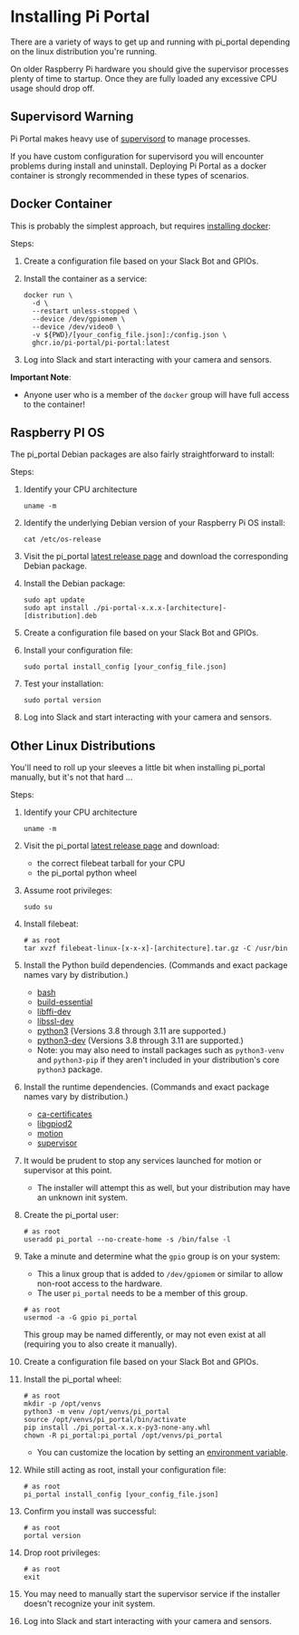 # Installing Pi Portal

There are a variety of ways to get up and running with pi_portal depending on the linux distribution you're running.

On older Raspberry Pi hardware you should give the supervisor processes plenty of time to startup.  Once they are fully loaded any excessive CPU usage should drop off.

## Supervisord Warning

Pi Portal makes heavy use of [supervisord](http://supervisord.org/) to manage processes.

If you have custom configuration for supervisord you will encounter problems during install and uninstall.  Deploying Pi Portal as a docker container is strongly recommended in these types of scenarios.

## Docker Container

This is probably the simplest approach, but requires [installing docker](https://docs.docker.com/engine/install/raspberry-pi-os/):

Steps:
1. Create a configuration file based on your Slack Bot and GPIOs.
2. Install the container as a service:

   ```shell
   docker run \
     -d \
     --restart unless-stopped \
     --device /dev/gpiomem \
     --device /dev/video0 \
     -v ${PWD}/[your_config_file.json]:/config.json \
     ghcr.io/pi-portal/pi-portal:latest
   ```

3. Log into Slack and start interacting with your camera and sensors.

**Important Note**:
- Anyone user who is a member of the `docker` group will have full access to the container!

## Raspberry PI OS

The pi_portal Debian packages are also fairly straightforward to install:

Steps:
1. Identify your CPU architecture

   ```shell
   uname -m
   ```

2. Identify the underlying Debian version of your Raspberry Pi OS install:

   ```shell
   cat /etc/os-release
   ```

3. Visit the pi_portal [latest release page](https://github.com/PI-Portal/pi_portal/releases/latest) and download the corresponding Debian package.
4. Install the Debian package:

   ```shell
   sudo apt update
   sudo apt install ./pi-portal-x.x.x-[architecture]-[distribution].deb
   ```

5. Create a configuration file based on your Slack Bot and GPIOs.
6. Install your configuration file:

   ```shell
   sudo portal install_config [your_config_file.json]
   ```

7. Test your installation:

   ```shell
   sudo portal version
   ```

8. Log into Slack and start interacting with your camera and sensors.

## Other Linux Distributions

You'll need to roll up your sleeves a little bit when installing pi_portal manually, but it's not that hard ...

Steps:
1. Identify your CPU architecture

   ```shell
   uname -m
   ```

2. Visit the pi_portal [latest release page](https://github.com/PI-Portal/pi_portal/releases/latest) and download:
   - the correct filebeat tarball for your CPU
   - the pi_portal python wheel

3. Assume root privileges:

   ```shell
   sudo su
   ```

4. Install filebeat:

   ```shell
   # as root
   tar xvzf filebeat-linux-[x-x-x]-[architecture].tar.gz -C /usr/bin
   ```

5. Install the Python build dependencies. (Commands and exact package names vary by distribution.)
   - [bash](https://packages.debian.org/bookworm/bash)
   - [build-essential](https://packages.debian.org/bookworm/build-essential)
   - [libffi-dev](https://packages.debian.org/bookworm/libffi-dev)
   - [libssl-dev](https://packages.debian.org/bookworm/libssl-dev)
   - [python3](https://packages.debian.org/bookworm/python3-minimal) (Versions 3.8 through 3.11 are supported.)
   - [python3-dev](https://packages.debian.org/bookworm/python3-dev) (Versions 3.8 through 3.11 are supported.)
   - Note: you may also need to install packages such as `python3-venv` and `python3-pip` if they aren't included in your distribution's core `python3` package.
6. Install the runtime dependencies. (Commands and exact package names vary by distribution.)
   - [ca-certificates](https://packages.debian.org/bookworm/ca-certificates)
   - [libgpiod2](https://packages.debian.org/bookworm/libgpiod2)
   - [motion](https://packages.debian.org/bookworm/motion)
   - [supervisor](https://packages.debian.org/bookworm/supervisor)
7. It would be prudent to stop any services launched for motion or supervisor at this point.  
   - The installer will attempt this as well, but your distribution may have an unknown init system.
8. Create the pi_portal user:

   ```shell
   # as root
   useradd pi_portal --no-create-home -s /bin/false -l
   ```

9. Take a minute and determine what the `gpio` group is on your system:
   - This a linux group that is added to `/dev/gpiomem` or similar to allow non-root access to the hardware.
   - The user `pi_portal` needs to be a member of this group.

   ```shell
   # as root
   usermod -a -G gpio pi_portal
   ```

   This group may be named differently, or may not even exist at all (requiring you to also create it manually).

10. Create a configuration file based on your Slack Bot and GPIOs.
11. Install the pi_portal wheel:

    ```shell
    # as root
    mkdir -p /opt/venvs
    python3 -m venv /opt/venvs/pi_portal 
    source /opt/venvs/pi_portal/bin/activate
    pip install ./pi_portal-x.x.x-py3-none-any.whl
    chown -R pi_portal:pi_portal /opt/venvs/pi_portal
    ```

    - You can customize the location by setting an [environment variable](../pi_portal/config.py).
12. While still acting as root, install your configuration file:

    ```shell
    # as root
    pi_portal install_config [your_config_file.json]
    ```

13. Confirm you install was successful:

    ```shell
    # as root
    portal version
    ```

14. Drop root privileges:

    ```shell
    # as root
    exit
    ```

15. You may need to manually start the supervisor service if the installer doesn't recognize your init system.
16. Log into Slack and start interacting with your camera and sensors.
